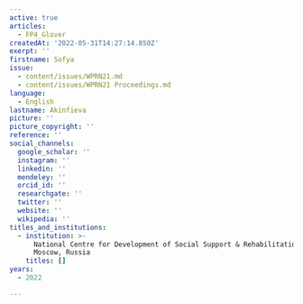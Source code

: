 ```yaml
---
active: true
articles:
  - FP4_Glover
createdAt: '2022-05-31T14:27:14.850Z'
exerpt: ''
firstname: Sofya
issue:
  - content/issues/WPRN21.md
  - content/issues/WPRN21 Proceedings.md
language:
  - English
lastname: Akinfieva
picture: ''
picture_copyright: ''
reference: ''
social_channels:
  google_scholar: ''
  instagram: ''
  linkedin: ''
  mendeley: ''
  orcid_id: ''
  researchgate: ''
  twitter: ''
  website: ''
  wikipedia: ''
titles_and_institutions:
  - institution: >-
      National Centre for Development of Social Support & Rehabilitation,
      Moscow, Russia
    titles: []
years:
  - 2022

---
```


